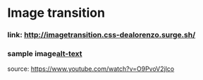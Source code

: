 # Image transition

### link: http://imagetransition.css-dealorenzo.surge.sh/

### sample image[alt-text](images/image3.png)

source: https://www.youtube.com/watch?v=O9PvoV2jlco